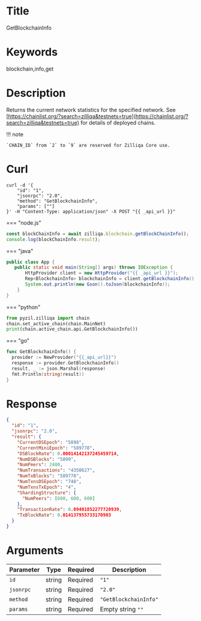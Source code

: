 # Title

GetBlockchainInfo

# Keywords

blockchain,info,get

# Description

Returns the current network statistics for the specified network. See [https://chainlist.org/?search=zilliqa&testnets=true](https://chainlist.org/?search=zilliqa&testnets=true) for details of deployed chains.

!!! note

    `CHAIN_ID` from `2` to `9` are reserved for Zilliqa Core use.

# Curl

```shell
curl -d '{
    "id": "1",
    "jsonrpc": "2.0",
    "method": "GetBlockchainInfo",
    "params": [""]
}' -H "Content-Type: application/json" -X POST "{{ _api_url }}"
```

=== "node.js"

```js
const blockChainInfo = await zilliqa.blockchain.getBlockChainInfo();
console.log(blockChainInfo.result);
```

=== "java"

```java
public class App {
   public static void main(String[] args) throws IOException {
       HttpProvider client = new HttpProvider("{{ _api_url }}");
       Rep<BlockchainInfo> blockchainInfo = client.getBlockchainInfo();
       System.out.println(new Gson().toJson(blockchainInfo));
    }
}
```

=== "python"

```python
from pyzil.zilliqa import chain
chain.set_active_chain(chain.MainNet)
print(chain.active_chain.api.GetBlockchainInfo())
```

=== "go"

```go
func GetBlockchainInfo() {
  provider := NewProvider("{{_api_url}}")
  response := provider.GetBlockchainInfo()
  result, _ := json.Marshal(response)
  fmt.Println(string(result))
}
```
# Response

```json
{
  "id": "1",
  "jsonrpc": "2.0",
  "result": {
    "CurrentDSEpoch": "5898",
    "CurrentMiniEpoch": "589778",
    "DSBlockRate": 0.00014142137245459714,
    "NumDSBlocks": "5899",
    "NumPeers": 2400,
    "NumTransactions": "4350627",
    "NumTxBlocks": "589778",
    "NumTxnsDSEpoch": "748",
    "NumTxnsTxEpoch": "4",
    "ShardingStructure": {
      "NumPeers": [600, 600, 600]
    },
    "TransactionRate": 0.09401852277720939,
    "TxBlockRate": 0.014137955733170903
  }
}
```

# Arguments

| Parameter | Type   | Required | Description           |
| --------- | ------ | -------- | --------------------- |
| `id`      | string | Required | `"1"`                 |
| `jsonrpc` | string | Required | `"2.0"`               |
| `method`  | string | Required | `"GetBlockchainInfo"` |
| `params`  | string | Required | Empty string `""`     |


